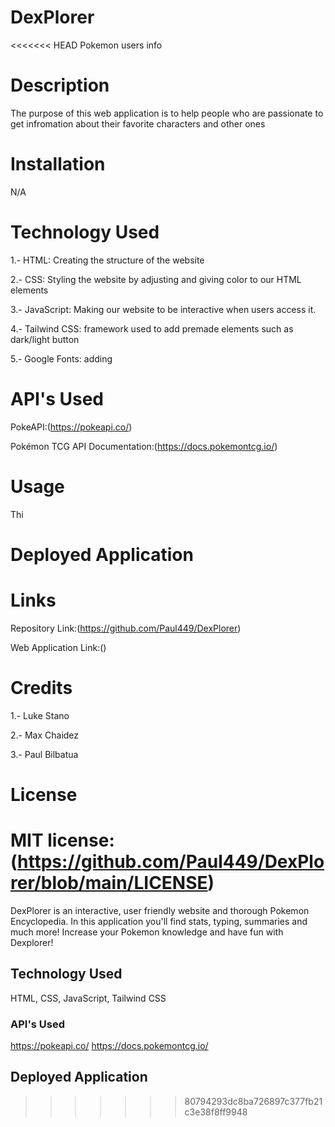 # DexPlorer
<<<<<<< HEAD
Pokemon users info

# Description
The purpose of this web application is to help people who are passionate to get infromation about their favorite
characters and other ones

# Installation

N/A

# Technology Used

1.- HTML: Creating the structure of the website

2.- CSS: Styling the website by adjusting and giving color to our HTML elements

3.- JavaScript: Making our website to be interactive when users access it.

4.- Tailwind CSS: framework used to add premade elements such as dark/light button

5.- Google Fonts: adding 

# API's Used

 PokeAPI:(https://pokeapi.co/) 

 Pokémon TCG API Documentation:(https://docs.pokemontcg.io/)

# Usage
Thi
# Deployed Application

# Links

Repository Link:(https://github.com/Paul449/DexPlorer)

Web Application Link:()

# Credits

1.- Luke Stano

2.- Max Chaidez

3.- Paul Bilbatua

# License

MIT license: (https://github.com/Paul449/DexPlorer/blob/main/LICENSE)
=======
DexPlorer is an interactive, user friendly website and thorough Pokemon Encyclopedia.
In this application you'll find stats, typing, summaries and much more!
Increase your Pokemon knowledge and have fun with Dexplorer!
## Technology Used
HTML, CSS, JavaScript, Tailwind CSS
### API's Used
https://pokeapi.co/
https://docs.pokemontcg.io/
## Deployed Application
>>>>>>> 80794293dc8ba726897c377fb21c3e38f8ff9948
